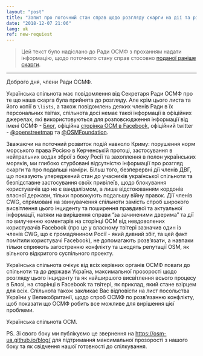 ```yaml
---
layout: "post"
title: "Запит про поточний стан справ щодо розгляду скарги на дії та рішення DWG"
date: "2018-12-07 21:06"
lang: uk
ref: new-requiest
---
```

> Цей текст було надіслано до Ради ОСМФ з проханням надати інформацію, щодо поточного стану справ стосовно [поданої раніше скарги]({{site.baseurl}}/2018/11/19/українська-спільнота-заявляє-про-незгоду-з-рішенням-dwg.html).

-----

Доброго дня, члени Ради ОСМФ.

Українська спільнота має повідомлення від Секретаря Ради ОСМФ про те що наша скарга була прийнята до розгляду. Але крім цього листа та його копії в `\lists`, а також повідомлень деяких членів Ради в їх персональних твітах, спільнота досі немає такої інформації в офіційних джерелах, які використовуються для розповсюдження інформації від імені ОСМФ - [Блог](https://blog.osm.org), офіційна [сторінка ОСМ в Facebook](https://www.facebook.com/OpenStreetMap/), офіційний twitter - [@openstreetmap](https://twitter.com/openstreetmap) та [@OSMFoundation](https://twitter.com/OSMFoundation).

Зважаючи на поточний розвиток подій навколо Криму: порушення норм морського права Росією в Керченській протоці, застосування в нейтральних водах зброї з боку Росії та захоплення в полон українських моряків, ми глибоко стурбовані відсутністю інформації про розгляд скарги та про подальші наміри. Більш того, безперервні дії членів ДВГ, що показують упереджений стан до учасників української спільноти та безпідставне застосування своїх привілеїв, щодо блокування користувачів що не є вандалізмом, а лише відстоюванням кордонів власної держави, тільки провокують подальшу війну правок. Дії членів CWG, спрямовані на звинувачення спільноти замість спроб широкого висвітлення цього інциденту та поширення правдивої та актуальної інформації, натяки на вирішення справи “за зачиненими дверима” та дії по вилученню коментарів на сторінці ОСМ від невдоволених користувачів Facebook (про це у власному твітері зазначив один із членів CWG, що є громадянином Росії - який дивний збіг, та цей факт помітили користувачі Facebook), не допомагають розв’язати, а навпаки тільки сприяють загостренню конфлікту та шкодять репутації OSM, як вільного відкритого суспільного проекту.

Українська спільнота очікує від всіх керівних органів ОСМФ поваги до спільноти та до держави Україна, максимальної прозорості щодо розгляду цього інциденту та як найширшого висвітлення всього процесу в Блозі, на сторінці в Facebook та твітері, як приклад, який стане взірцем для всіх. Спільнота також закликає Вас відповісти на лист посольства України у Великобританії, щодо спроб ОСМФ по розв’язанню конфлікту, щоб показати що ОСМФ робить все можливе для вирішення цієї проблеми.

Українська спільнота ОСМ.

PS. Зі свого боку ми публікуємо це звернення на <https://osm-ua.github.io/blog/> для підтримання максимальної прозорості з нашого боку та як свідчення нашої готовності до спілкування.
